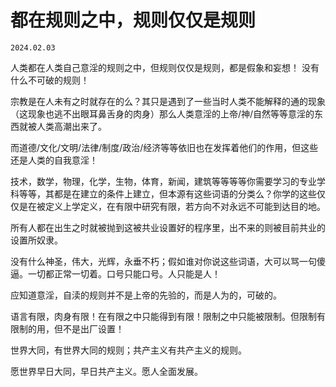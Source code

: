 # 都在规则之中，规则仅仅是规则
`2024.02.03`

人类都在人类自己意淫的规则之中，但规则仅仅是规则，都是假象和妄想！ 没有什么不可破的规则！

宗教是在人未有之时就存在的么？其只是遇到了一些当时人类不能解释的通的现象（这现象也逃不出眼耳鼻舌身的肉身）那么人类意淫的上帝/神/自然等等意淫的东西就被人类高潮出来了。

而道德/文化/文明/法律/制度/政治/经济等等依旧也在发挥着他们的作用，但这些还是人类的自我意淫！

技术，数学，物理，化学，生物，体育，新闻，建筑等等等等你需要学习的专业学科等等，其都是在建立的条件上建立，但本源有这些词语的分类么？你学的这些仅仅是在被定义上学定义，在有限中研究有限，若方向不对永远不可能到达目的地。

所有人都在出生之时就被抛到这被共业设置好的程序里，出不来的则被目前共业的设置所奴隶。

没有什么神圣，伟大，光辉，永垂不朽；假如谁对你说这些词语，大可以骂一句傻逼。一切都正常一切着。口号只能口号。人只能是人！

应知道意淫，自渎的规则并不是上帝的先验的，而是人为的，可破的。

语言有限，肉身有限！在有限之中只能得到有限！限制之中只能被限制。但限制有限制的用，但不是出厂设置！

世界大同，有世界大同的规则；共产主义有共产主义的规则。

愿世界早日大同，早日共产主义。愿人全面发展。
